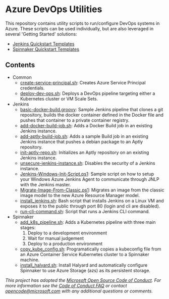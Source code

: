 # Azure DevOps Utilities
This repository contains utility scripts to run/configure DevOps systems in Azure. These scripts can be used individually, but are also leveraged in several 'Getting Started' solutions:
* [Jenkins Quickstart Templates](https://azure.microsoft.com/resources/templates/?term=Jenkins)
* [Spinnaker Quickstart Templates](https://azure.microsoft.com/resources/templates/?term=Spinnaker)

## Contents
* Common
  * [create-service-principal.sh](bash/create-service-principal.sh): Creates Azure Service Principal credentials.
  * [deploy-dev-ops.sh](deploy-dev-ops/): Deploys a DevOps pipeline targeting either a Kubernetes cluster or VM Scale Sets.
* Jenkins
  * [basic-docker-build.groovy](jenkins/basic-docker-build.groovy): Sample Jenkins pipeline that clones a git repository, builds the docker container defined in the Docker file and pushes that container to a private container registry.
  * [add-docker-build-job.sh](jenkins/add-docker-build-job.sh): Adds a Docker Build job in an existing Jenkins instance.
  * [add-aptly-build-job.sh](jenkins/add-aptly-build-job.sh): Adds a sample Build job in an existing Jenkins instance that pushes a debian package to an Aptly repository.
  * [init-aptly-repo.sh](jenkins/init-aptly-repo.sh): Initializes an Aptly repository on an existing Jenkins instance.
  * [unsecure-jenkins-instance.sh](jenkins/unsecure-jenkins-instance.sh): Disables the security of a Jenkins instance.
  * [Jenkins-Windows-Init-Script.ps1](powershell/Jenkins-Windows-Init-Script.ps1): Sample script on how to setup your Windows Azure Jenkins Agent to communicate through JNLP with the Jenkins master.
  * [Migrate-Image-From-Classic.ps1](powershell/Migrate-Image-From-Classic.ps1): Migrates an image from the classic image model to the new Azure Resource Manager model.
  * [install_jenkins.sh](jenkins/install_jenkins.sh): Bash script that installs Jenkins on a Linux VM and exposes it to the public through port 80 (login and cli are disabled).
  * [run-cli-command.sh](jenkins/run-cli-command.sh): Script that runs a Jenkins CLI command.
* Spinnaker
  * [add_k8s_pipeline.sh](spinnaker/add_k8s_pipeline/): Adds a Kubernetes pipeline with three main stages:
    1. Deploy to a development environment
    1. Wait for manual judgement
    1. Deploy to a production environment
  * [copy_kube_config.sh](spinnaker/copy_kube_config/): Programatically copies a kubeconfig file from an Azure Container Service Kubernetes cluster to a Spinnaker machine.
  * [install_halyard.sh](spinnaker/install_halyard/): Install Halyard and automatically configure Spinnaker to use Azure Storage (azs) as its persistent storage.


_This project has adopted the [Microsoft Open Source Code of Conduct](https://opensource.microsoft.com/codeofconduct/). For more information see the [Code of Conduct FAQ](https://opensource.microsoft.com/codeofconduct/faq/) or contact [opencode@microsoft.com](mailto:opencode@microsoft.com) with any additional questions or comments._